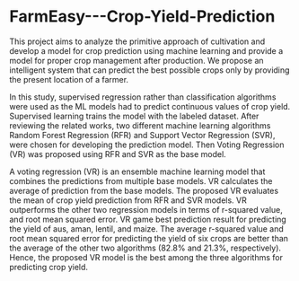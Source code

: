 # FarmEasy---Crop-Yield-Prediction
This project aims to analyze the primitive approach of cultivation and develop a model for crop prediction using machine learning and provide a model for proper crop management after production. We propose an intelligent system that can predict the best possible crops only by providing the present location of a farmer.

In this study, supervised regression rather than classification algorithms were used as the ML models had to predict continuous values of crop yield. Supervised learning trains the model with the labeled dataset. After reviewing the related works, two different machine learning algorithms Random Forest Regression (RFR) and Support Vector Regression (SVR), were chosen for developing the prediction model. Then Voting Regression (VR) was proposed using RFR and SVR as the base model.

A voting regression (VR) is an ensemble machine learning model that combines the predictions from multiple base models. VR calculates the average of prediction from the base models. The proposed VR evaluates the mean of crop yield prediction from RFR and SVR models. VR outperforms the other two regression models in terms of r-squared value, and root mean squared error. VR game best prediction result for predicting the yield of aus, aman, lentil, and maize. The average r-squared value and root mean squared error for predicting the yield of six crops are better than the average of the other two algorithms (82.8% and 21.3%, respectively). Hence, the proposed VR model is the best among the three algorithms for predicting crop yield.
